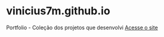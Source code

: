 # vinicius7m.github.io
Portfolio - Coleção dos projetos que desenvolvi
<a href="https://vinicius7m.github.io/">Acesse o site</a>
